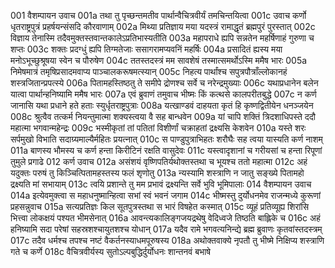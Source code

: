 001	वैशम्पायन उवाच
001a	तथा तु पृच्छन्तमतीव पार्थान्वैचित्रवीर्यं तमचिन्तयित्वा
001c	उवाच कर्णो धृतराष्ट्रपुत्रं प्रहर्षयन्संसदि कौरवाणाम्
002a	मिथ्या प्रतिज्ञाय मया यदस्त्रं रामाद्धृतं ब्रह्मपुरं पुरस्तात्
002c	विज्ञाय तेनास्मि तदैवमुक्तस्तवान्तकालेऽप्रतिभास्यतीति
003a	महापराधे ह्यपि सन्नतेन महर्षिणाहं गुरुणा च शप्तः
003c	शक्तः प्रदग्धुं ह्यपि तिग्मतेजाः ससागरामप्यवनिं महर्षिः
004a	प्रसादितं ह्यस्य मया मनोऽभूच्छुश्रूषया स्वेन च पौरुषेण
004c	ततस्तदस्त्रं मम सावशेषं तस्मात्समर्थोऽस्मि ममैष भारः
005a	निमेषमात्रं तमृषिप्रसादमवाप्य पाञ्चालकरूषमत्स्यान्
005c	निहत्य पार्थांश्च सपुत्रपौत्राँल्लोकानहं शस्त्रजितान्प्रपत्स्ये
006a	पितामहस्तिष्ठतु ते समीपे द्रोणश्च सर्वे च नरेन्द्रमुख्याः
006c	यथाप्रधानेन बलेन यात्वा पार्थान्हनिष्यामि ममैष भारः
007a	एवं ब्रुवाणं तमुवाच भीष्मः किं कत्थसे कालपरीतबुद्धे
007c	न कर्ण जानासि यथा प्रधाने हते हताः स्युर्धृतराष्ट्रपुत्राः
008a	यत्खाण्डवं दाहयता कृतं हि कृष्णद्वितीयेन धनञ्जयेन
008c	श्रुत्वैव तत्कर्म नियन्तुमात्मा शक्यस्त्वया वै सह बान्धवेन
009a	यां चापि शक्तिं त्रिदशाधिपस्ते ददौ महात्मा भगवान्महेन्द्रः
009c	भस्मीकृतां तां पतितां विशीर्णां चक्राहतां द्रक्ष्यसि केशवेन
010a	यस्ते शरः सर्पमुखो विभाति सदाग्र्यमाल्यैर्महितः प्रयत्नात्
010c	स पाण्डुपुत्राभिहतः शरौघैः सह त्वया यास्यति कर्ण नाशम्
011a	बाणस्य भौमस्य च कर्ण हन्ता किरीटिनं रक्षति वासुदेवः
011c	यस्त्वादृशानां च गरीयसां च हन्ता रिपूणां तुमुले प्रगाढे
012	कर्ण उवाच
012a	असंशयं वृष्णिपतिर्यथोक्तस्तथा च भूयश्च ततो महात्मा
012c	अहं यदुक्तः परुषं तु किञ्चित्पितामहस्तस्य फलं शृणोतु
013a	न्यस्यामि शस्त्राणि न जातु सङ्ख्ये पितामहो द्रक्ष्यति मां सभायाम्
013c	त्वयि प्रशान्ते तु मम प्रभावं द्रक्ष्यन्ति सर्वे भुवि भूमिपालाः
014	वैशम्पायन उवाच
014a	इत्येवमुक्त्वा स महाधनुष्मान्हित्वा सभां स्वं भवनं जगाम
014c	भीष्मस्तु दुर्योधनमेव राजन्मध्ये कुरूणां प्रहसन्नुवाच
015a	सत्यप्रतिज्ञः किल सूतपुत्रस्तथा स भारं विषहेत कस्मात्
015c	व्यूहं प्रतिव्यूह्य शिरांसि भित्त्वा लोकक्षयं पश्यत भीमसेनात्
016a	आवन्त्यकालिङ्गजयद्रथेषु वेदिध्वजे तिष्ठति बाह्लिके च
016c	अहं हनिष्यामि सदा परेषां सहस्रशश्चायुतशश्च योधान्
017a	यदैव रामे भगवत्यनिन्द्ये ब्रह्म ब्रुवाणः कृतवांस्तदस्त्रम्
017c	तदैव धर्मश्च तपश्च नष्टं वैकर्तनस्याधमपूरुषस्य
018a	अथोक्तवाक्ये नृपतौ तु भीष्मे निक्षिप्य शस्त्राणि गते च कर्णे
018c	वैचित्रवीर्यस्य सुतोऽल्पबुद्धिर्दुर्योधनः शान्तनवं बभाषे
